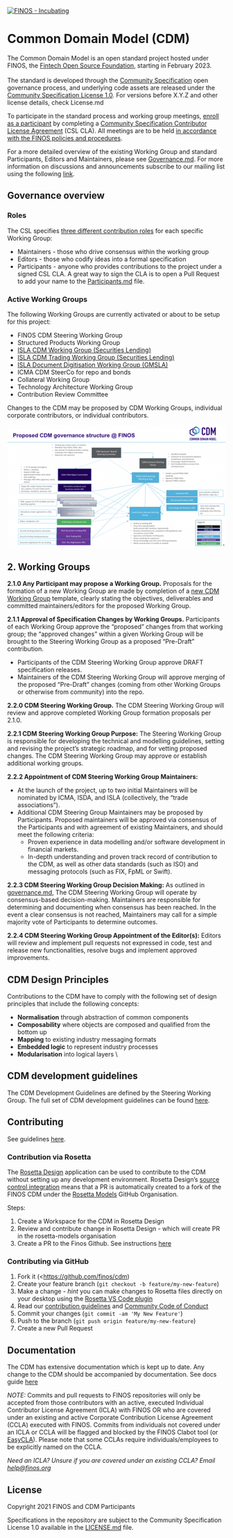 [![FINOS - Incubating](https://cdn.jsdelivr.net/gh/finos/contrib-toolbox@master/images/badge-incubating.svg)](https://community.finos.org/docs/governance/Software-Projects/stages/incubating)

# Common Domain Model (CDM)

The Common Domain Model is an open standard project hosted under FINOS, the [Fintech Open Source Foundation](https://community.finos.org/docs/governance/Standards-Projects), starting in February 2023.   \
 \
The standard is developed through the [Community Specification](https://community.finos.org/docs/governance/#open-standard-projects) open governance process, and underlying code assets are released under the [Community Specification License 1.0](https://github.com/finos/standards-project-blueprint/blob/master/governance-documents/4._License.md). For versions before X.Y.Z and other license details, check License.md

To participate in the standard process and working group meetings, [enroll as a participant](https://github.com/finos/standards-project-blueprint/blob/master/governance-documents/Getting%20Started.md#best-practices) by completing a [Community Specification Contributor License Agreement](https://community.finos.org/docs/governance/Standards-Projects#ip-licensing-requirements) (CSL CLA).  All meetings are to be held [in accordance with the FINOS policies and procedures](https://community.finos.org/docs/governance/meeting-procedures).

For a more detailed overview of the existing Working Group and standard Participants, Editors and Maintainers, please see [Governance.md](https://github.com/finos/standards-project-blueprint/blob/master/governance-documents/5._Governance.md). For more information on discussions and announcements subscribe to our mailing list using the following [link](mailto:cdm+subscribe@lists.finos.org).

## Governance overview

### Roles

The CSL specifies [three different contribution roles](https://github.com/finos/standards-project-blueprint/blob/master/governance-documents/5._Governance.md#1roles) for each specific Working Group:

* Maintainers - those who drive consensus within the working group
* Editors - those who codify ideas into a formal specification
* Participants - anyone who provides contributions to the project under a signed CSL CLA. A great way to sign the CLA is to open a Pull Request to add your name to the [Participants.md](https://github.com/finos/standards-project-blueprint/blob/master/governance-documents/participants.md) file. 

### Active Working Groups

The following Working Groups are currently activated or about to be setup for this project:

* FINOS CDM Steering Working Group
* Structured Products Working Group
* [ISLA CDM Working Group (Securities Lending)](https://www.islaemea.org/working-groups/)
* [ISLA CDM Trading Working Group (Securities Lending)](https://www.islaemea.org/working-groups/)
* [ISLA Document Digitisation Working Group (GMSLA)](https://www.islaemea.org/working-groups/)
* ICMA CDM SteerCo for repo and bonds
* Collateral Working Group
* Technology Architecture Working Group
* Contribution Review Committee

Changes to the CDM may be proposed by CDM Working Groups, individual corporate contributors, or individual contributors.

![alt_text](documentation/source/images/finos-cdm-governance-structure.png "image_tooltip")

## 2. Working Groups

**2.1.0 Any Participant may propose a Working Group.** Proposals for the formation of a new Working Group are made by completion of a [new CDM Working Group](https://github.com/finos/common-domain-model) template, clearly stating the objectives, deliverables and committed maintainers/editors for the proposed Working Group. 

**2.1.1 Approval of Specification Changes by Working Groups.** Participants of each Working Group approve the “proposed” changes from that working group; the “approved changes” within a given Working Group will be brought to the Steering Working Group as a proposed “Pre-Draft” contribution.

* Participants of the CDM Steering Working Group approve DRAFT specification releases.
* Maintainers of the CDM Steering Working Group will approve merging of the proposed “Pre-Draft” changes (coming from other Working Groups or otherwise from community) into the repo.

**2.2.0 CDM Steering Working Group.** The CDM Steering Working Group will review and approve completed Working Group formation proposals per 2.1.0.

**2.2.1 CDM Steering Working Group Purpose:** The Steering Working Group is responsible for developing the technical and modelling guidelines, setting and revising the project’s strategic roadmap, and for vetting proposed changes. The CDM Steering Working Group may approve or establish additional working groups.

**2.2.2 Appointment of CDM Steering Working Group Maintainers:**

* At the launch of the project, up to two initial Maintainers will be nominated by ICMA, ISDA, and ISLA (collectively, the “trade associations”).
* Additional CDM Steering Group  Maintainers may be proposed by Participants. Proposed maintainers will be approved via consensus of the Participants and with agreement of existing Maintainers, and should meet the following criteria:
    * Proven experience in data modelling and/or software development in financial markets.
    * In-depth understanding and proven track record of contribution to the CDM, as well as other data standards (such as ISO) and messaging protocols (such as FIX, FpML or Swift).

**2.2.3 CDM Steering Working Group Decision Making:** As outlined in [governance.md](https://github.com/finos/standards-project-blueprint/blob/master/governance-documents/5._Governance.md#2decision-making), The CDM Steering Working Group will operate by consensus-based decision-making. Maintainers are responsible for determining and documenting when consensus has been reached. In the event a clear consensus is not reached, Maintainers may call for a simple majority vote of Participants to determine outcomes.

**2.2.4 CDM Steering Working Group Appointment of the Editor(s):** Editors will review and implement pull requests not expressed in code, test and release new functionalities, resolve bugs and implement approved improvements. 

## CDM Design Principles

Contributions to the CDM have to comply with the following set of design principles that include the following concepts:

* **Normalisation** through abstraction of common components
* **Composability** where objects are composed and qualified from the bottom up
* **Mapping** to existing industry messaging formats
* **Embedded logic** to represent industry processes
* **Modularisation** into logical layers \

## CDM development guidelines 

The CDM Development Guidelines are defined by the Steering Working Group. The full set of CDM development guidelines can be found [here](https://cdm.docs.rosetta-technology.io/source/contribution.html).

## Contributing

See guidelines [here](https://cdm.docs.rosetta-technology.io/source/contribution.html#how-to-contribute).

### Contribution via Rosetta

The [Rosetta Design](https://rosetta-technology.io/design) application can be used to contribute to the CDM without setting up any development environment. Rosetta Design’s [source control integration](https://docs.rosetta-technology.io/rosetta/rosetta-products/1-workspace/#source-control-integration) means that a PR is automatically created to a fork of the FINOS CDM under the [Rosetta Models](https://github.com/rosetta-models) GitHub Organisation.

Steps:
  1. Create a Workspace for the CDM in Rosetta Design
  1. Review and contribute change in Rosetta Design - which will create PR in the rosetta-models organisation
  1. Create a PR to the Finos Github. See instructions [here](https://docs.github.com/en/pull-requests/collaborating-with-pull-requests/proposing-changes-to-your-work-with-pull-requests/creating-a-pull-request-from-a-fork)

### Contributing via GitHub

1. Fork it (<https://github.com/finos/cdm)
1. Create your feature branch (`git checkout -b feature/my-new-feature`)
1. Make a change - _hint_ you can make changes to Rosetta files directly on your desktop using the [Rosetta VS Code plugin](https://github.com/REGnosys/rosetta-dsl/tree/master/vscode-plugin)
1. Read our [contribution guidelines](.github/CONTRIBUTING.md) and [Community Code of Conduct](https://www.finos.org/code-of-conduct)
1. Commit your changes (`git commit -am 'My New Feature'`)
1. Push to the branch (`git push origin feature/my-new-feature`)
1. Create a new Pull Request

## Documentation

The CDM has extensive documentation which is kept up to date. Any change to the CDM should be accompanied by documentation. See docs guide [here](https://cdm.docs.rosetta-technology.io/source/contribution.html#documentation-style-guide)


_NOTE:_ Commits and pull requests to FINOS repositories will only be accepted from those contributors with an active, executed Individual Contributor License Agreement (ICLA) with FINOS OR who are covered under an existing and active Corporate Contribution License Agreement (CCLA) executed with FINOS. Commits from individuals not covered under an ICLA or CCLA will be flagged and blocked by the FINOS Clabot tool (or [EasyCLA](https://community.finos.org/docs/governance/Software-Projects/easycla)). Please note that some CCLAs require individuals/employees to be explicitly named on the CCLA.

*Need an ICLA? Unsure if you are covered under an existing CCLA? Email [help@finos.org](mailto:help@finos.org)*

## License

Copyright 2021 FINOS and CDM Participants

Specifications in the repository are subject to the Community Specification License 1.0 available in the [LICENSE.md](LICENSE.md) file.
